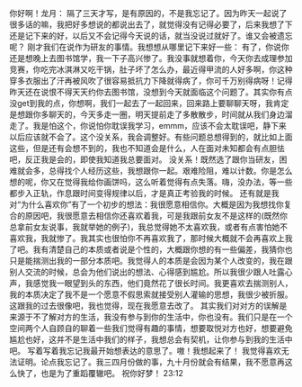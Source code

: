 你好啊！龙月：
   隔了三天才写，是有原因的，不是我忘记了。因为昨天一起说了很多话的嘛，我把好多想说的都说出去了，就觉得没有记得必要了，后来我想了下还是记下来的好，以后又不会记得今天说的话，就当没说过就好了。谁又会被遗忘呢？
   刚才我们在说作为研友的事情。我想想从哪里记下来好一些：
   有了，你说你还是想晚上去图书馆学，我一下子高兴惨了。我没事就想着你，今天你去成理参加竞赛，你吃完冰淇淋又吃干锅，肚子坏了怎么办，最近得甲流的人好多啊，你这种穿多衣服出了汗再被风吹了很容易抵抗力下降就得病了，你可千万别得病呀！记得昨天还在说恨不得天天约你去图书馆，没想到今天就面临这个问题了。其实你有点没get到我的点，你想啊，我们一起去了一起回来，回来路上要聊聊天呀，我肯定是想跟你多聊天的，今天多走一圈，明天提前走了多散散步，时间就从我们身边溜走了。我是怕这个，你说怕你耽误我学习，emmm，应该不会太耽误吧，静下来以后应该就不会了。这个没关系，我会调整好。有些问题总想得到的，就比如上面这些，但是还有会想不到的，我也不知道会是什么，人在面对未知都会有点胆怯吧，反正我是会的，即使我知道我总要面对。
   没关系！既然选了跟你当研友，困难就会多，总得找个人经历这些，我想跟你一起。艰难险阻，难以计数。你是怎么想的呢，你又在觉得我给你画饼吗，这么听着觉得有点失落。嗨，没办法，等一些都步入正轨，作息跟时间变得规律以后，才是真正考验我的时候。
   还有就是我对“为什么喜欢你”有了一个初步的想法：我很愿意相信你。大概是因为我想找你复合的原因吧，我很愿意去相信你还喜欢着我，可是我跟前女友不是这样的(既然你总拿前女友说事，我就举她的例子)，我总觉得她不太喜欢我，或者有点害怕她不喜欢我，我就惨了。我其实也很怕你不再喜欢我了，那时候大概就不会再喜欢上我了吧。我有清楚自己的本质或者说是个性的，大概跟你想的有一些偏差，我猜你也只是能揣测出我的一部分本质吧。我觉得人的本质是会因为某个人改变的，我在跟别人交流的时候，总会为他们说出的想法、心得感到尴尬。所以我很少跟人吐露心声，我感觉我一眼望到头的东西，他们竟然花了很长时间。我更喜欢去揣测别人，我的本质决定了我不是一个愿意不假思索就接受别人灌输的思想，我很少被折服。这跟我的过去很像吧，我也觉得，现在我愿意去改了。
   其实我们对对方的误解是来源于不了解对方的生活，我没有参与到你的生活中，你也没有。我们只是在一个空间两个人自顾自的聊着一些我们觉得有趣的事情，想要取悦对方也好，想要避免尴尬也好，这并不是生活中我们的样子，我想总会有契机，让你参与到我的生活中吧。
   写着写着我忘记我最开始想表达的意思了。嗷！我想起来了！
   我觉得喜欢无法证明。论点我忘记了。我三四月份做的事，九十月份就会有结果，我不愿意再这么快了，也是为了重蹈覆辙吧。
   祝你好梦！
   23:12